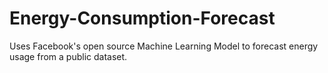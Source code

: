 # Energy-Consumption-Forecast
Uses Facebook's open source Machine Learning Model to forecast energy usage from a public dataset.
